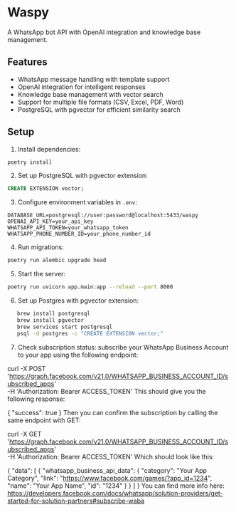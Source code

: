 # Waspy

A WhatsApp bot API with OpenAI integration and knowledge base management.

## Features

- WhatsApp message handling with template support
- OpenAI integration for intelligent responses
- Knowledge base management with vector search
- Support for multiple file formats (CSV, Excel, PDF, Word)
- PostgreSQL with pgvector for efficient similarity search

## Setup

1. Install dependencies:

```bash
poetry install
```

2. Set up PostgreSQL with pgvector extension:

```sql
CREATE EXTENSION vector;
```

3. Configure environment variables in `.env`:

```
DATABASE_URL=postgresql://user:password@localhost:5433/waspy
OPENAI_API_KEY=your_api_key
WHATSAPP_API_TOKEN=your_whatsapp_token
WHATSAPP_PHONE_NUMBER_ID=your_phone_number_id
```

4. Run migrations:

```bash
poetry run alembic upgrade head
```

5. Start the server:

```bash
poetry run uvicorn app.main:app --reload --port 8000
```

6. Set up Postgres with pgvector extension:

```bash
   brew install postgresql
   brew install pgvector
   brew services start postgresql
   psql -d postgres -c "CREATE EXTENSION vector;"
```

7. Check subscription status:
subscribe your WhatsApp Business Account to your app using the following endpoint:

curl -X POST \
'https://graph.facebook.com/v21.0/WHATSAPP_BUSINESS_ACCOUNT_ID/subscribed_apps' \
-H 'Authorization: Bearer ACCESS_TOKEN'
This should give you the following response:

{
  "success": true
}
Then you can confirm the subscription by calling the same endpoint with GET:

curl -X GET \
'https://graph.facebook.com/v21.0/WHATSAPP_BUSINESS_ACCOUNT_ID/subscribed_apps' \
-H 'Authorization: Bearer ACCESS_TOKEN'
Which should look like this:

{
    "data": [
        {
            "whatsapp_business_api_data": {
                "category": "Your App Category",
                "link": "https://www.facebook.com/games/?app_id=1234",
                "name": "Your App Name",
                "id": "1234"
            }
        }
    ]
}
You can find more info here: https://developers.facebook.com/docs/whatsapp/solution-providers/get-started-for-solution-partners#subscribe-waba
